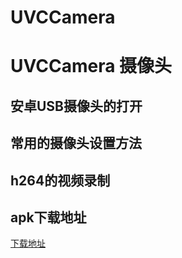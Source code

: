 # UVCCamera
# UVCCamera 摄像头

## 安卓USB摄像头的打开

## 常用的摄像头设置方法

## h264的视频录制


## apk下载地址

[下载地址](https://pan.baidu.com/s/1-aGV1KOu5JjURFjYtKTSMw)
